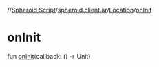 //[Spheroid Script](../../index.md)/[spheroid.client.ar](../index.md)/[Location](index.md)/[onInit](on-init.md)



# onInit  
 
fun [onInit](on-init.md)(callback: () -> Unit)  



